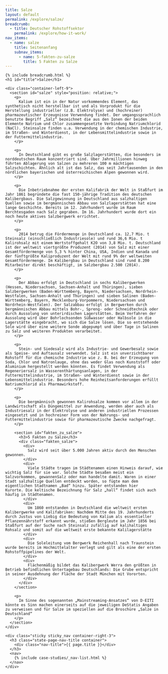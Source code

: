 ```yaml
---
title: Salze
layout: default
permalink: /explore/salze/
breadcrumb:
  - title: Deutscher Rohstoffsektor
    permalink: /explore/how-it-work/
nav_items:
  - name: salze
    title: Seitenanfang
    subnav_items:
      - name: 5-fakten-zu-salze
        title: 5 Fakten zu Salze
---
```


<link rel="stylesheet" type="text/css" href="{{ site.baseurl_root }}/css/slick-theme.css"/>
<link rel="stylesheet" type="text/css" href="//cdn.jsdelivr.net/jquery.slick/1.6.0/slick.css"/>

<main class="container-page-wrapper layout-state-pages">
  <section class="container" style="position: relative;">

    {% include breadcrumb.html %}
    <h1 id="title">Salze</h1>

    <div class="container-left-9">
      <section id="salze" style="position: relative;">
        <p>
          Kalium ist ein in der Natur vorkommendes Element, das synthetisch nicht herstellbar ist und als Vorprodukt für die Herstellung industrieller (z.B. Elektrolyse) und (hochreiner) pharmazeutischer Erzeugnisse Verwendung findet. Der umgangssprachlich benutzte Begriff „Salz“ bezeichnet die aus den Ionen der beiden Elemente Natrium und Chlor zusammengesetzte Verbindung Natriumchlorid (NaCl). Steinsalze finden u.a. Verwendung in der chemischen Industrie, im Straßen- und Winterdienst, in der Lebensmittelindustrie sowie in der Futtermittelindustrie.
        </p>

        <p>
          In Deutschland gibt es große Salzlagerstätten, die besonders im norddeutschen Raum konzentriert sind. Über Jahrmillionen hinweg führten Ablagerung von Salzen zu mehreren 100 m mächtigen Salzschichten. Ähnlich alt ist das Salz, das seit Jahrtausenden in den nördlichen bayerischen und österreichischen Alpen gewonnen wird.
        </p>

        <p>
          Die Inbetriebnahme der ersten Kalifabrik der Welt in Staßfurt im Jahr 1861 begründete die fast 150-jährige Tradition des deutschen Kalibergbaus. Die Salzgewinnung in Deutschland aus salzhaltigen Quellen sowie im bergmännischen Abbau von Salzlagerstätten hat eine lange Geschichte. Bereits im 12. Jahrhundert wurde im Raum Berchtesgaden nach Salz gegraben. Im 16. Jahrhundert wurde dort ein noch heute aktives Salzbergwerk errichtet.
        </p>

        <p>
          2014 betrug die Fördermenge in Deutschland ca. 12,7 Mio. t Steinsalz (einschließlich Industriesole) und rund 36,6 Mio. t Kalirohsalz mit einem Wertstoffgehalt K2O von 3,8 Mio. t. Deutschland ist der weltweit viertgrößte Produzent (2014) von Salz mit einer Gesamtfördermenge von 5,3 % hinter China, USA, Indien und Kanada und der fünftgrößte Kaliproduzent der Welt mit rund 9% der weltweiten Gesamtfördermenge. Im Kalibergbau in Deutschland sind rund 8.200 Mitarbeiter direkt beschäftigt, im Salzbergbau 2.500 (2014).
        </p>

        <p>
          Der Abbau erfolgt in Deutschland in sechs Kalibergwerken (Hessen, Niedersachsen, Sachsen-Anhalt und Thüringen), sieben Salzbergwerken (Baden-Württemberg, Bayern, Niedersachsen, Nordrhein-Westfalen, Sachsen-Anhalt und Thüringen) und sieben Salinen (Baden-Württemberg, Bayern, Mecklenburg-Vorpommern, Niedersachsen und Nordrhein-Westfalen). Der Salzabbau erfolgt in Bergwerken durch bergmännischen Abbau mittels Bohr-, Spreng- oder Schneidtechnik oder durch Aussolung von unterirdischen Lagerstätten. Beim Verfahren der Aussolung wird über Bohrlochsonden Süßwasser oder Halbsole in die Lagerstätte eingebracht, wo sich die Salze lösen. Die so entstehende Sole wird über eine weitere Sonde abgepumpt und über Tage in Salinen zu Salz und weiteren Produkten verarbeitet.
        </p>

        <p>
          Stein- und Siedesalz wird als Industrie- und Gewerbesalz sowie als Speise- und Auftausalz verwendet. Salz ist ein unverzichtbarer Rohstoff für die chemische Industrie wie z. B. bei der Erzeugung von Soda, Chlor und Natronlauge, ohne das weder Glas noch Kunststoff oder Aluminium hergestellt werden könnten. Es findet Verwendung als Regeneriersalz in Wasserenthärtungsanlagen, in der Futtermittelindustrie, im Straßen- und Winterdienst sowie in der Lebensmittelindustrie. Besonders hohe Reinheitsanforderungen erfüllt Natriumchlorid als Pharmawirkstoff.
        </p>

        <p>
          Die bergmännisch gewonnen Kalirohsalze kommen vor allem in der Landwirtschaft als Düngemittel zur Anwendung, werden aber auch als Industriesalz in der Elektrolyse und anderen industriellen Prozessen eingesetzt und in hochreiner Form von der Nahrungs- und Futtermittelindustrie sowie für pharmazeutische Zwecke nachgefragt.
        </p>

        <section id="fakten_zu_salze">
          <h3>5 Fakten zu Salze</h3>
          <div class="fakten_salze">
            <div>
              Salz wird seit über 5.000 Jahren aktiv durch den Menschen gewonnen.
            </div>
            <div>
              Viele Städte tragen im Städtenamen einen Hinweis darauf, wie wichtig Salz für sie war. Solche Städte besaßen meist ein Salzvorkommen, gewannenSalz oder man handelte damit. Waren in einer Stadt salzhaltige Quellen entdeckt worden, so fügte man dem eigentlichen Stadtnamen „Bad“ hinzu. Später entstanden hier Kurorte. Die keltische Bezeichnung für Salz „hall“ findet sich auch häufig in Städtenamen.
            </div>
            <div>
              Um 1860 entstanden in Deutschland die weltweit ersten Kalibergwerke und Kalifabriken: Nachdem Mitte des 19. Jahrhunderts durch Justus von Liebig die Bedeutung von Kalium als essentieller Pflanzennährstoff erkannt wurde, stießen Bergleute im Jahr 1856 bei Staßfurt auf der Suche nach Steinsalz zufällig auf kalihaltiges Rohsalz und somit auf die weltweit erste bekannte Kalilagerstätte
            </div>
            <div>
              Die Soleleitung vom Bergwerk Reichenhall nach Traunstein wurde bereits im Hochmittelalter verlegt und gilt als eine der ersten Rohstoffpipelines der Welt.
            </div>
            <div>
              Flächenmäßig bildet das Kalibergwerk Werra den größten in Betrieb befindlichen Untertagebau Deutschlands: Die Grube entspricht in seiner Ausdehnung der Fläche der Stadt München mit Vororten.
            </div>
          </div>
        </section>

        <p>
          Im Sinne des sogenannten „Mainstreaming-Ansatzes“ von D-EITI könnte es Sinn machen einerseits auf die jeweiligen DeStatis Angaben zu verweisen und für Salze im speziellen auf die Broschüre „Salze in Deutschland“
        </p>
      </section>
    </div>

    <div class="sticky sticky_nav container-right-3">
      <h3 class="state-page-nav-title container">
        <div class="nav-title">{{ page.title }}</div>
      </h3>
      <nav>
        {% include case-studies/_nav-list.html %}
      </nav>
    </div>
  </section>
</main>

<script src="https://ajax.googleapis.com/ajax/libs/jquery/1.12.4/jquery.min.js"></script>
<script type="text/javascript" src="//cdn.jsdelivr.net/jquery.slick/1.6.0/slick.min.js"></script>
<script type="text/javascript" src="{{ site.baseurl_root }}/js/lib/static.min.js" charset="utf-8"></script>

<script type="text/javascript">
    $(document).ready(function(){
      $('.fakten_salze').slick({
        dots: true,
        speed: 500
      });
    });
</script>
